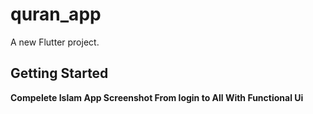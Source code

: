 # quran_app

A new Flutter project.

## Getting Started
**Compelete Islam App Screenshot  From login to All With Functional Ui**
